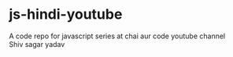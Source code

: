 # js-hindi-youtube
A code repo for javascript series at chai aur code youtube channel
<br>
Shiv sagar yadav
